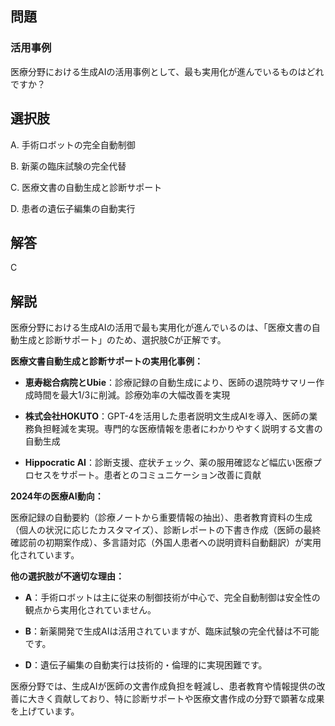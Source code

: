 ## 問題
### 活用事例
医療分野における生成AIの活用事例として、最も実用化が進んでいるものはどれですか？

## 選択肢
A. 手術ロボットの完全自動制御

B. 新薬の臨床試験の完全代替

C. 医療文書の自動生成と診断サポート

D. 患者の遺伝子編集の自動実行

## 解答
C

## 解説
医療分野における生成AIの活用で最も実用化が進んでいるのは、「医療文書の自動生成と診断サポート」のため、選択肢Cが正解です。

**医療文書自動生成と診断サポートの実用化事例：**

- **恵寿総合病院とUbie**：診療記録の自動生成により、医師の退院時サマリー作成時間を最大1/3に削減。診療効率の大幅改善を実現

- **株式会社HOKUTO**：GPT-4を活用した患者説明文生成AIを導入、医師の業務負担軽減を実現。専門的な医療情報を患者にわかりやすく説明する文書の自動生成

- **Hippocratic AI**：診断支援、症状チェック、薬の服用確認など幅広い医療プロセスをサポート。患者とのコミュニケーション改善に貢献

**2024年の医療AI動向：**

医療記録の自動要約（診療ノートから重要情報の抽出）、患者教育資料の生成（個人の状況に応じたカスタマイズ）、診断レポートの下書き作成（医師の最終確認前の初期案作成）、多言語対応（外国人患者への説明資料自動翻訳）が実用化されています。

**他の選択肢が不適切な理由：**

- **A**：手術ロボットは主に従来の制御技術が中心で、完全自動制御は安全性の観点から実用化されていません。

- **B**：新薬開発で生成AIは活用されていますが、臨床試験の完全代替は不可能です。

- **D**：遺伝子編集の自動実行は技術的・倫理的に実現困難です。

医療分野では、生成AIが医師の文書作成負担を軽減し、患者教育や情報提供の改善に大きく貢献しており、特に診断サポートや医療文書作成の分野で顕著な成果を上げています。 